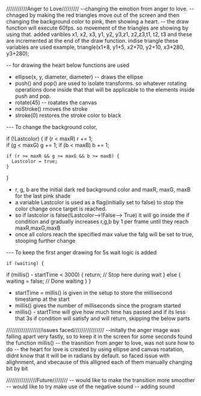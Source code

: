 ///////////Anger to Love/////////
--changing the emotion from anger to love.
--chnaged by making the red triangles move out of the screen and then changing the background color to pink, then showing a heart.
-- the draw function will execute 60fps. so movement of the triangles are showing by using that. added varibles x1, x2, x3, y1, y2, y3,z1, z2,z3,t1, t2, t3 and these are incremented at the end of the draw function. indise triangle these variables are used
example,
triangle(x1+8, y1+5, x2+70, y2+10, x3+280, y3+280);

-- for drawing the heart below functions are used  
   -  ellipse(x, y, diameter, diameter)   -- draws the ellipse
   -  push() and pop() are used to isolate transforms. so whatever rotating operations done inside that that will be applicable to the elements inside push and pop.
   - rotate(45)  -- roatates the canvas
   -  noStroke() rmoves the stroke 
   -  stroke(0)  restores the stroke color to black

--- To change the background color,

   if (!Lastcolor) {
    if (r < maxR) r += 1;   
    if (g < maxG) g += 1;
    if (b < maxB) b += 1;

    if (r >= maxR && g >= maxG && b >= maxB) {
      Lastcolor = true;
    }

  }
   - r, g, b are the initial dark red background color  and maxR, maxG, maxB for the last pink shade
   - a variable Lastcolor is used as a flag(initially set to false) to stop the color change once target is reached.
   - so if lastcolor is false(!Lastcolor-->!False--> True) it will go inside the if condition and gradually increases r,g,b by 1 per frame until they reach maxR,maxG,maxB
   - once all colors reach the specified max value the falg will be set to true, stooping further change

--- To keep the first anger drawing for 5s wait logic is added
    
    if (waiting) {
  if (millis() - startTime < 3000) {
    return; // Stop here during wait
  } else {
    waiting = false; // Done waiting
  }
}

   - startTime = millis() is given in the setup to store the millisecond timestamp at the start
   - millis() gives the number of milliseconds since the program started
   - millis() - startTime  will give how much time has passed and if its less that 3s if condition will satisfy and will return, skipping the below parts
   

   ///////////////////issues faced////////////////
   --initally the anger image was falling apart very fastly, so to keep it in the screen for some seconds found the function millis()
   -- the trasnition from anger to love, was not sure how to do
   -- the heart for love is created by using ellipse and canvas roatation, didnt know that it will be in radians by default. so faced issue with alighnment, and vbecause of this alligned each of them manually changing bit by bit

////////////////Future////////
-- would like to make the transition more smoother
-- would like to try make use of the negative sound
-- adding sound
